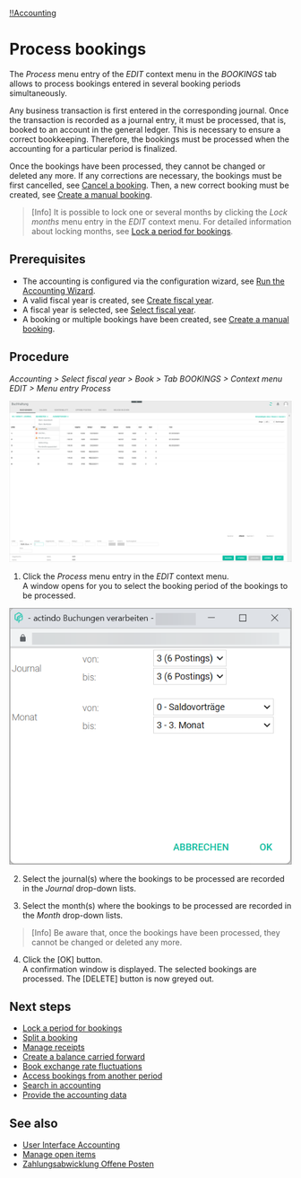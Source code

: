 [!!Accounting](Actindo/Accounting)

# Process bookings

The *Process* menu entry of the *EDIT* context menu in the *BOOKINGS* tab allows to process bookings entered in several booking periods simultaneously.

Any business transaction is first entered in the corresponding journal. Once the transaction is recorded as a journal entry, it must be processed, that is, booked to an account in the general ledger. This is necessary to ensure a correct bookkeeping. Therefore, the bookings must be processed when the accounting for a particular period is finalized.

Once the bookings have been processed, they cannot be changed or deleted any more. If any corrections are necessary, the bookings must be first cancelled, see [Cancel a booking](05_CancelBooking.md). Then, a new correct booking must be created, see [Create a manual booking](04_CreateManualBooking.md).  

[comment]: <> (Unsure, double check info/RS FH)

 > [Info] It is possible to lock one or several months by clicking the *Lock months* menu entry in the *EDIT* context menu. For detailed information about locking months, see [Lock a period for bookings](08_LockPeriodBookings).

## Prerequisites

- The accounting is configured via the configuration wizard, see [Run the Accounting Wizard](01_RunAccountingWizard.md).
- A valid fiscal year is created, see [Create fiscal year](04_ManageFiscalYear.md#create-a-fiscal-year).
- A fiscal year is selected, see [Select fiscal year](01_SelectFiscalYear.md).
- A booking or multiple bookings have been created, see [Create a manual booking](05_CreateManualBooking).

## Procedure

*Accounting > Select fiscal year > Book > Tab BOOKINGS > Context menu EDIT > Menu entry Process*

![Process bookings](/Assets/Screenshots/Accounting/Book/Bookings/Bookings_Process_Bookings.png "[Process bookings]")

1. Click the *Process* menu entry in the *EDIT* context menu.   
A window opens for you to select the booking period of the bookings to be processed.

  ![Process bookings selection window](/Assets/Screenshots/Accounting/Book/Bookings/Bookings_Process_Bookings_Window.png "[Process bookings selection window]")

2. Select the journal(s) where the bookings to be processed are recorded in the *Journal* drop-down lists.

3. Select the month(s) where the bookings to be processed are recorded in the *Month* drop-down lists.

  > [Info] Be aware that, once the bookings have been processed, they cannot be changed or deleted any more.

4. Click the [OK] button.   
A confirmation window is displayed. The selected bookings are processed. The [DELETE] button is now greyed out.

[comment]: <> (Where do I see that bookings have been processed? Nothing changes in Bookings tab)

## Next steps

  - [Lock a period for bookings](08_LockPeriodBookings)
  - [Split a booking](09_SplitBooking)
  - [Manage receipts](10_ManageReceipts)
  - [Create a balance carried forward](11_CreateBalanceCarriedForward)
  - [Book exchange rate fluctuations](12_BookExchangeRateFluctuations)
  - [Access bookings from another period](13_AccessBookingsAnotherPeriod)
  - [Search in accounting](14_SearchAccounting)
  - [Provide the accounting data](15_ProviceAccountingData)

## See also

  - [User Interface Accounting](/Accounting/UserInterface/00_UserInterface.md)
  - [Manage open items](03_ManageOpenItems.md)
  - [Zahlungsabwicklung Offene Posten](#to_be_completed)

